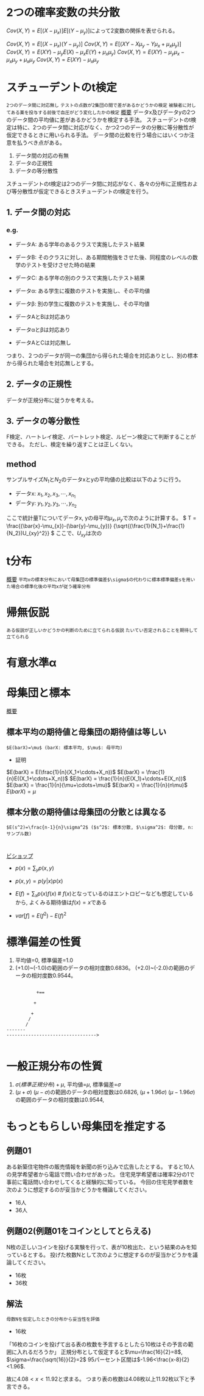 <!--
 FileName:      statistics
 Author:        8ucchiman
 CreatedDate:   2023-04-28 15:25:49
 LastModified:  2023-01-25 10:56:12 +0900
 Reference:     8ucchiman.jp
 Description:   ---
-->


# 2つの確率変数の共分散
$Cov(X, Y) = E[(X-\mu_x)]E[(Y-\mu_y)]$によって2変数の関係を表せられる。

$Cov(X, Y) = E[(X-\mu_x)(Y-\mu_y)]$
$Cov(X, Y) = E[(XY-X\mu_y-Y\mu_x+\mu_x\mu_y)]$
$Cov(X, Y) = E(XY)-\mu_yE(X)-\mu_xE(Y)+\mu_x\mu_y)$
$Cov(X, Y) = E(XY)-\mu_y\mu_x-\mu_x\mu_y+\mu_x\mu_y$
$Cov(X, Y) = E(XY)-\mu_x\mu_y$



# スチューデントのt検定
`2つのデータ間に対応無し` `テストの点数が2集団の間で差があるかどうかの検定` `被験者に対してある薬を投与する前後で血圧がどう変化したかの検定`
[概要](https://data-science.gr.jp/theory/tst_student_t_test.html)
データx及びデータyの2つのデータ間の平均値に差があるかどうかを検定する手法。
スチューデントのt検定は特に、2つのデータ間に対応がなく、かつ2つのデータの分散に等分散性が仮定できるときに用いられる手法。
データ間の比較を行う場合にはいくつか注意を払うべき点がある。
1. データ間の対応の有無
2. データの正規性
3. データの等分散性

スチューデントのt検定は2つのデータ間に対応がなく、各々の分布に正規性および等分散性が仮定できるときスチューデントのt検定を行う。

## 1. データ間の対応
### e.g. 
- データA: ある学年のあるクラスで実施したテスト結果
- データB: そのクラスに対し、ある期間勉強をさせた後、同程度のレベルの数学のテストを受けさせた時の結果
- データC: ある学年の別のクラスで実施したテスト結果
- データα: ある学生に複数のテストを実施し、その平均値
- データβ: 別の学生に複数のテストを実施し、その平均値

- データAとBは対応あり
- データαとβは対応あり
- データAとCは対応無し

つまり、２つのデータが同一の集団から得られた場合を対応ありとし、別の標本から得られた場合を対応無しとする。

## 2. データの正規性
データが正規分布に従うかを考える。

## 3. データの等分散性
F検定、ハートレイ検定、バートレット検定、ルビーン検定にて判断することができる。
ただし、検定を繰り返すことは正しくない。

## method
サンプルサイズ$N_1$と$N_2$のデータxとyの平均値の比較は以下のように行う。
- データx: $x_1, x_2, x_3, \cdots, x_{n_1}$
- データy: $y_1, y_2, y_3, \cdots, y_{n_2}$

ここで統計量Tについてデータx, yの母平均$\mu_{x}, \mu_{y}$で次のように計算する。
$
    T = 
        \frac{(\bar{x}-\mu_{x})-(\bar{y}-\mu_{y})}
             {\sqrt{(\frac{1}{N_1}+\frac{1}{N_2})U_{xy}^2}}
$
ここで、$U_{xy}$は次の


# t分布
[概要](https://datawokagaku.com/t_dist/)
`平均xの標本分布において母集団の標準偏差$\sigma$の代わりに標本標準偏差sを用いた場合の標準化後の平均xが従う確率分布`


# 帰無仮説
`ある仮説が正しいかどうかの判断のために立てられる仮説` `たいてい否定されることを期待して立てられる`

# 有意水準α


# 母集団と標本
[概要](https://mochablog.org/sampling-mean/)
## 標本平均の期待値と母集団の期待値は等しい
`$E(barX)=\mu$ (barX: 標本平均, $\mu$: 母平均)`

- 証明

$E(barX) = E(\frac{1}{n}(X_1+\cdots+X_n))$
$E(barX) = \frac{1}{n}E((X_1+\cdots+X_n))$
$E(barX) = \frac{1}{n}(E(X_1)+\cdots+E(X_n))$
$E(barX) = \frac{1}{n}(\mu+\cdots+\mu)$
$E(barX) = \frac{1}{n}(n\mu)$
$E(barX) = \mu$




## 標本分散の期待値は母集団の分散とは異なる
`$E(s^2)=\frac{n-1}{n}\sigma^2$ ($s^2$: 標本分散, $\sigma^2$: 母分散, n: サンプル数)`






# 
[ビショップ](sidekick-extension://bomfdkbfpdhijjbeoicnfhjbdhncfhig/view-dm.html?mp=xl6ptXNh)

- $p(x) = \sum_{y}p(x, y)$
- $p(x, y) = p(y|x)p(x)$

- $E(f) = \sum_{x}p(x)f(x)$  # $f(x)$となっているのはエントロピーなども想定しているから, よくみる期待値は$f(x)=x$である
- $var[f] = E(f^2)-E(f)^2$



# 標準偏差の性質
1. 平均値=0, 標準偏差=1.0
2. (+1.0)~(-1.0)の範囲のデータの相対度数0.6836。 (+2.0)~(-2.0)の範囲のデータの相対度数0.9544。


```

           +==

          +

         +
        /
       /
-------
--------------------------------->


```

# 一般正規分布の性質
1. $\sigma (標準正規分布)+\mu$, 平均値=$\mu$, 標準偏差=$\sigma$
2. $(\mu+\sigma)~(\mu-\sigma)$の範囲のデータの相対度数は0.6826, $(\mu+1.96\sigma)~(\mu-1.96\sigma)$の範囲のデータの相対度数は0.9544, 


# もっともらしい母集団を推定する
## 例題01
ある新築住宅物件の販売情報を新聞の折り込みで広告したとする。
すると10人の見学希望者から電話で問い合わせがあった。
住宅見学希望者は確率2分の1で事前に電話問い合わせしてくると経験的に知っている。
今回の住宅見学者数を次のように想定するのが妥当かどうかを機論してください。
- 16人
- 36人

## 例題02(例題01をコインとしてとらえる)
N枚の正しいコインを投げる実験を行って、表が10枚出た、という結果のみを知っているとする。
投げた枚数Nとして次のように想定するのが妥当かどうかを議論してください。
- 16枚
- 36枚

## 解法
`母数Nを仮定したときの分布から妥当性を評価`

- 16枚

「16枚のコインを投げて出る表の枚数を予言するとしたら10枚はその予言の範囲に入れるだろうか」
正規分布として仮定すると$\mu=\frac{16}{2}=8$, $\sigma=\frac{\sqrt{16}}{2}=2$
95パーセント区間は$-1.96<\frac{x-8}{2}<1.96$.

故に$4.08<x<11.92$と求まる。
つまり表の枚数は4.08枚以上11.92枚以下と予言できる。



